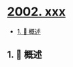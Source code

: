 # [2002. xxx](https://github.com/Tdahuyou/TNotes.leetcode/tree/main/notes/2002.%20xxx)

<!-- region:toc -->

- [1. 📝 概述](#1--概述)

<!-- endregion:toc -->

## 1. 📝 概述

